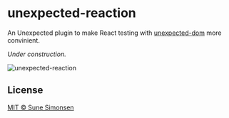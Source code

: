 # unexpected-reaction

An Unexpected plugin to make React testing with [unexpected-dom](https://munter.github.io/unexpected-dom/) more convinient.

_Under construction._

![unexpected-reaction](https://media.giphy.com/media/l46CwgcMQr6Si3uGk/giphy.gif)

## License

[MIT © Sune Simonsen](./LICENSE)
